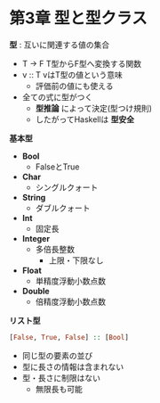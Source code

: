 # 第3章 型と型クラス

**型** : 互いに関連する値の集合
 - T -> F T型からF型へ変換する関数
 - v :: T vはT型の値という意味
   - 評価前の値にも使える
 - 全ての式に型がつく
   - **型推論** によって決定(型つけ規則)
   - したがってHaskellは **型安全**

**基本型**
 - **Bool**
   - FalseとTrue
 - **Char**
   - シングルクォート
 - **String**
   - ダブルクォート
 - **Int**
   - 固定長
 - **Integer**
   - 多倍長整数
     - 上限・下限なし
 - **Float**
   - 単精度浮動小数点数
 - **Double**
   - 倍精度浮動小数点数

**リスト型**
 ```haskell
 [False, True, False] :: [Bool]
 ```
 - 同じ型の要素の並び
 - 型に長さの情報は含まれない
 - 型・長さに制限はない
   - 無限長も可能